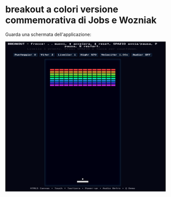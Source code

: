 # breakout a colori versione commemorativa di Jobs e Wozniak

Guarda una schermata dell'applicazione:

![Demo](screen.png)
